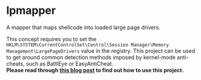 # lpmapper
A mapper that maps shellcode into loaded large page drivers.

This concept requires you to set the `HKLM\SYSTEM\CurrentControlSet\Control\Session Manager\Memory Management\LargePageDrivers` value in the registry. This project can be used to get around common detection methods imposed by kernel-mode anti-cheats, such as BattlEye or EasyAntiCheat.    
**Please read through [this blog post](https://vollragm.github.io/posts/abusing-large-page-drivers/) to find out how to use this project.**
